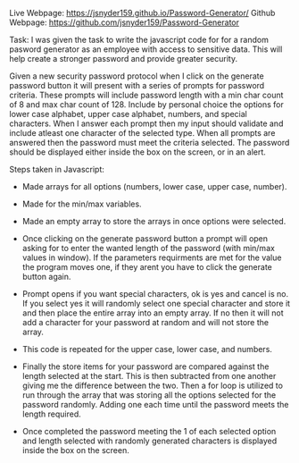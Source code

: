 Live Webpage: https://jsnyder159.github.io/Password-Generator/
Github Webpage: https://github.com/jsnyder159/Password-Generator

Task: I was given the task to write the javascript code for for a random pasword generator as an employee with access to sensitive data.  This will help
create a stronger password and provide greater security.

Given a new security password protocol when I click on the generate password button it will present with a series of prompts for password criteria.  These prompts will include password length with a min char count of 8 and max char count of 128.  Include by personal choice the options for lower case alphabet, upper case alphabet, numbers, and special characters.  When I answer each prompt then my input should validate and include atleast one character of the selected type.  When all prompts are answered then the password must meet the criteria selected.  The password should be displayed either inside the box on the screen, or in an alert.

Steps taken in Javascript:

- Made arrays for all options (numbers, lower case, upper case, number).

- Made for the min/max variables.

- Made an empty array to store the arrays in once options were selected.

- Once clicking on the generate password button a prompt will open asking for to enter the wanted
length of the password (with min/max values in window). If the parameters requirments are met for the value the program moves one, if they arent you have to click the generate button again.

- Prompt opens if you want special characters, ok is yes and cancel is no.  If you select yes it will randomly select one special character and store it and then place the entire array into an empty array.  If no then it will not add a character for your password at random and will not store the array.

- This code is repeated for the upper case, lower case, and numbers.

- Finally the store items for your password are compared against the length selected at the start.  This is then subtracted from one another giving me the difference between the two.  Then a for loop is utilized to run through the array that was storing all the options selected for the password randomly.  Adding one each time until the password meets the length required.

- Once completed the password meeting the 1 of each selected option and length selected with randomly generated characters is displayed inside the box on the screen.

